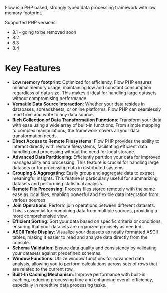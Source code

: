 Flow is a PHP based, strongly typed data processing framework with low memory footprint.

Supported PHP versions: 

- 8.1 - going to be removed soon 
- 8.2 
- 8.3
- 8.4

# Key Features

- **Low memory footprint**: Optimized for efficiency, Flow PHP ensures minimal memory usage, maintaining low and constant consumption regardless of data size. This makes it ideal for handling large datasets without compromising performance.
- **Versatile Data Source Interaction**: Whether your data resides in databases, spreadsheets, or online platforms, Flow PHP can seamlessly read from and write to any data source.
- **Rich Collection of Data Transformation Functions**: Transform your data with ease using a wide array of built-in functions. From simple mapping to complex manipulations, the framework covers all your data transformation needs.
- **Direct Access to Remote Filesystems**: Flow PHP provides the ability to interact directly with remote filesystems, facilitating efficient data handling and processing without the need for local storage.
- **Advanced Data Partitioning**: Efficiently partition your data for improved manageability and processing. This feature is crucial for handling large datasets or for processing data in distributed systems.
- **Grouping & Aggregating**: Easily group and aggregate data to extract meaningful insights. This feature is particularly useful for summarizing datasets and performing statistical analysis.
- **Remote File Processing**: Process files stored remotely with the same ease as local files, enabling powerful and flexible data integration from various sources.
- **Join Operations**: Perform join operations between different datasets. This is essential for combining data from multiple sources, providing a more comprehensive view.
- **Efficient Sorting**: Sort your data based on specific criteria or conditions, ensuring that your datasets are organized precisely as needed.
- **ASCII Table Display**: Visualize your datasets as neatly formatted ASCII tables, making it easier to read and analyze data directly from the console.
- **Schema Validation**: Ensure data quality and consistency by validating your datasets against predefined schemas.
- **Window Functions**: Utilize window functions for advanced data analysis, allowing you to perform calculations across sets of rows that are related to the current row.
- **Built-In Caching Mechanism**: Improve performance with built-in caching, reducing processing time and enhancing overall efficiency, especially in repetitive data processing tasks.